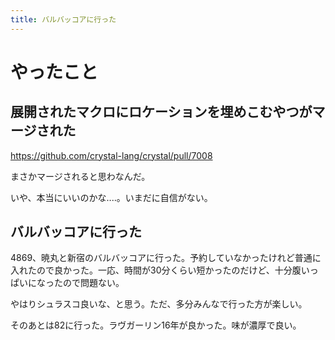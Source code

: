 ```yaml
---
title: バルバッコアに行った
---
```


# やったこと

## 展開されたマクロにロケーションを埋めこむやつがマージされた

https://github.com/crystal-lang/crystal/pull/7008

まさかマージされると思わなんだ。

いや、本当にいいのかな‥‥。いまだに自信がない。

## バルバッコアに行った

4869、暁丸と新宿のバルバッコアに行った。予約していなかったけれど普通に入れたので良かった。一応、時間が30分くらい短かったのだけど、十分腹いっぱいになったので問題ない。

やはりシュラスコ良いな、と思う。ただ、多分みんなで行った方が楽しい。

そのあとは82に行った。ラヴガーリン16年が良かった。味が濃厚で良い。
